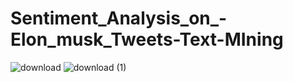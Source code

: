 # Sentiment_Analysis_on_-Elon_musk_Tweets-Text-MIning
![download](https://github.com/veeralipi22/Sentiment_Analysis_on_-Elon_musk_Tweets-Text-MIning/assets/145207925/a4ec66ea-6ad6-4709-b54a-ef5dce8f322e)
![download (1)](https://github.com/veeralipi22/Sentiment_Analysis_on_-Elon_musk_Tweets-Text-MIning/assets/145207925/5f194b50-9a27-4a2f-8a60-9e4f047e2f52)
